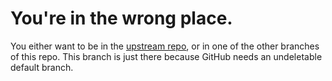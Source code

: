 # You're in the wrong place.

You either want to be in the [upstream repo][1], or in one of the other branches of this repo.  This branch is just there because GitHub needs an undeletable default branch.

[1]: https://github.com/FabricMC/fabric-loader
